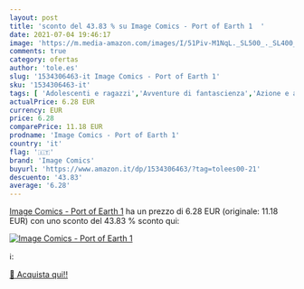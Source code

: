 ```yaml
---
layout: post
title: 'sconto del 43.83 % su Image Comics - Port of Earth 1  '
date: 2021-07-04 19:46:17
image: 'https://m.media-amazon.com/images/I/51Piv-M1NqL._SL500_._SL400_.jpg'
comments: true
category: ofertas
author: 'tole.es'
slug: '1534306463-it Image Comics - Port of Earth 1'
sku: '1534306463-it'
tags: [ 'Adolescenti e ragazzi','Avventure di fantascienza','Azione e avventura','Fantascienza','Fantascienza e Fantasy','Fumetti e manga','Letteratura e narrativa','Libri','Narrativa a fumetti','image comics', ]
actualPrice: 6.28 EUR
currency: EUR
price: 6.28
comparePrice: 11.18 EUR
prodname: 'Image Comics - Port of Earth 1'
country: 'it'
flag: '🇮🇹'
brand: 'Image Comics'
buyurl: 'https://www.amazon.it/dp/1534306463/?tag=tolees00-21'
descuento: '43.83'
average: '6.28'
---
```


[Image Comics - Port of Earth 1](https://www.amazon.it/dp/1534306463/?tag=tolees00-21) ha un prezzo di 6.28 EUR (originale: 11.18 EUR) con uno sconto del 43.83 % sconto qui:

[![Image Comics - Port of Earth 1](https://m.media-amazon.com/images/I/51Piv-M1NqL._SL500_._SL400_.jpg)](https://www.amazon.it/dp/1534306463/?tag=tolees00-21)

ℹ️:


[🛒 Acquista qui!!](https://www.amazon.it/dp/1534306463/?tag=tolees00-21)
